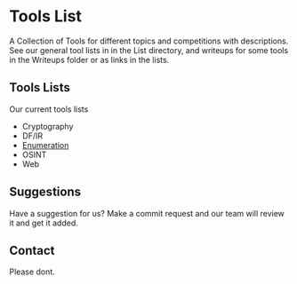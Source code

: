 # Tools List
A Collection of Tools for different topics and competitions with descriptions. See our general tool lists in in the List directory, and writeups for some tools in the Writeups folder or as links in the lists.

## Tools Lists
Our current tools lists
 - Cryptography
 - DF/IR
 - [Enumeration](Lists/Enmeration.md)
 - OSINT
 - Web

## Suggestions
Have a suggestion for us? Make a commit request and our team will review it and get it added.

## Contact
Please dont.

